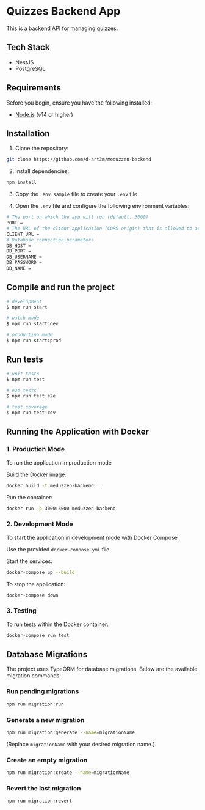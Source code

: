 # Quizzes Backend App

This is a backend API for managing quizzes.

## Tech Stack

- NestJS
- PostgreSQL

## Requirements

Before you begin, ensure you have the following installed:

- [Node.js](https://nodejs.org/) (v14 or higher)

## Installation

1. Clone the repository:
```bash
git clone https://github.com/d-art3m/meduzzen-backend
```

2. Install dependencies:
```bash
npm install
```
3. Copy the `.env.sample` file to create your `.env` file

4. Open the `.env` file and configure the following environment variables:
```bash
# The port on which the app will run (default: 3000)
PORT = 
# The URL of the client application (CORS origin) that is allowed to access the API
CLIENT_URL = 
# Database connection parameters
DB_HOST = 
DB_PORT = 
DB_USERNAME = 
DB_PASSWORD = 
DB_NAME = 
```
## Compile and run the project

```bash
# development
$ npm run start

# watch mode
$ npm run start:dev

# production mode
$ npm run start:prod
```

## Run tests

```bash
# unit tests
$ npm run test

# e2e tests
$ npm run test:e2e

# test coverage
$ npm run test:cov
```

## Running the Application with Docker

### 1. Production Mode
To run the application in production mode

Build the Docker image:
```bash
docker build -t meduzzen-backend .
```

Run the container:
```bash
docker run -p 3000:3000 meduzzen-backend
```

### 2. Development Mode

To start the application in development mode with Docker Compose

Use the provided `docker-compose.yml` file.

Start the services:

```bash
docker-compose up --build
```

To stop the application:

```bash
docker-compose down
```

### 3. Testing
To run tests within the Docker container:

```bash
docker-compose run test
```

## Database Migrations

The project uses TypeORM for database migrations. Below are the available migration commands:

### Run pending migrations
```bash
npm run migration:run
```

### Generate a new migration
```bash
npm run migration:generate --name=migrationName
```
(Replace `migrationName` with your desired migration name.)

### Create an empty migration
```bash
npm run migration:create --name=migrationName
```

### Revert the last migration
```bash
npm run migration:revert
```